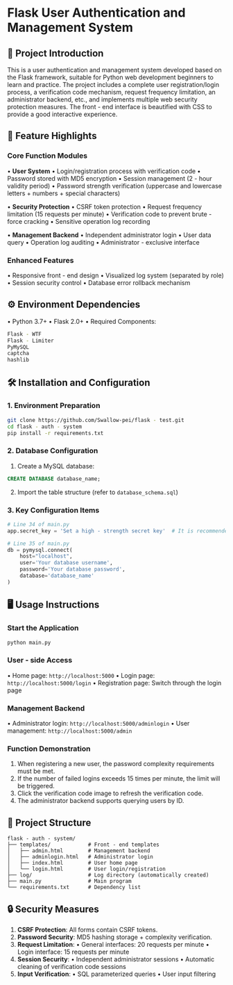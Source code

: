 # Flask User Authentication and Management System

## 📖 Project Introduction
This is a user authentication and management system developed based on the Flask framework, suitable for Python web development beginners to learn and practice. The project includes a complete user registration/login process, a verification code mechanism, request frequency limitation, an administrator backend, etc., and implements multiple web security protection measures. The front - end interface is beautified with CSS to provide a good interactive experience.

## 🚀 Feature Highlights
### Core Function Modules
• **User System**
  • Login/registration process with verification code
  • Password stored with MD5 encryption
  • Session management (2 - hour validity period)
  • Password strength verification (uppercase and lowercase letters + numbers + special characters)

• **Security Protection**
  • CSRF token protection
  • Request frequency limitation (15 requests per minute)
  • Verification code to prevent brute - force cracking
  • Sensitive operation log recording

• **Management Backend**
  • Independent administrator login
  • User data query
  • Operation log auditing
  • Administrator - exclusive interface

### Enhanced Features
• Responsive front - end design
• Visualized log system (separated by role)
• Session security control
• Database error rollback mechanism

## ⚙️ Environment Dependencies
• Python 3.7+
• Flask 2.0+
• Required Components:
  ```bash
  Flask - WTF
  Flask - Limiter
  PyMySQL
  captcha
  hashlib
  ```

## 🛠️ Installation and Configuration

### 1. Environment Preparation
```bash
git clone https://github.com/Swallow-pei/flask - test.git
cd flask - auth - system
pip install -r requirements.txt
```

### 2. Database Configuration
1. Create a MySQL database:
```sql
CREATE DATABASE database_name;
```

2. Import the table structure (refer to `database_schema.sql`)

### 3. Key Configuration Items
```python
# Line 34 of main.py
app.secret_key = 'Set a high - strength secret key'  # It is recommended to use os.urandom(24)

# Line 35 of main.py
db = pymysql.connect(
    host="localhost",
    user='Your database username',
    password='Your database password',
    database='database_name'
)
```

## 🖥️ Usage Instructions

### Start the Application
```bash
python main.py
```

### User - side Access
• Home page: `http://localhost:5000`
• Login page: `http://localhost:5000/login`
• Registration page: Switch through the login page

### Management Backend
• Administrator login: `http://localhost:5000/adminlogin`
• User management: `http://localhost:5000/admin`

### Function Demonstration
1. When registering a new user, the password complexity requirements must be met.
2. If the number of failed logins exceeds 15 times per minute, the limit will be triggered.
3. Click the verification code image to refresh the verification code.
4. The administrator backend supports querying users by ID.

## 📂 Project Structure
```
flask - auth - system/
├── templates/            # Front - end templates
│   ├── admin.html        # Management backend
│   ├── adminlogin.html   # Administrator login
│   ├── index.html        # User home page  
│   └── login.html        # User login/registration
├── log/                  # Log directory (automatically created)
├── main.py               # Main program
└── requirements.txt      # Dependency list
```

## 🔒 Security Measures
1. **CSRF Protection**: All forms contain CSRF tokens.
2. **Password Security**: MD5 hashing storage + complexity verification.
3. **Request Limitation**:
   • General interfaces: 20 requests per minute
   • Login interface: 15 requests per minute
4. **Session Security**:
   • Independent administrator sessions
   • Automatic cleaning of verification code sessions
5. **Input Verification**:
   • SQL parameterized queries
   • User input filtering
